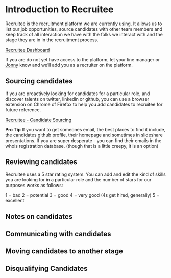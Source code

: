 # Introduction to Recruitee

Recruitee is the recruitment platform we are currently using. It allows us to list our job opportunities, source candidates with other team members and keep track of all interaction we have with the folks we interact with and the stage they are in in the recruitment process.

[Recruitee Dashboard](https://recruitee.com/admin#/dashboard) 

If you are do not yet have access to the platform, let your line manager or [Jonny](jonny@pebblecode.com) know and we’ll add you as a recruiter on the platform. 

## Sourcing candidates

If you are proactively looking for candidates for a particular role, and discover talents on twitter, linkedin or github, you can use a browser extension on Chrome of Firefox to help you add candidates to recruitee for future reference.

[Recruitee - Candidate Sourcing](https://www.youtube.com/watch?v=GAE0m2LICu8)

**Pro Tip**
If you want to get someones email, the best places to find it include, the candidates github profile, their homepage and sometimes in slideshare presentations. 
If you are super desperate - you can find their emails in the whois registration database. (though that is a little creepy, it is an option)

## Reviewing candidates

Recruitee uses a 5 star rating system. You can add and edit the kind of skills you are looking for in a particular role and the number of stars for our purposes works as follows:  

1 = bad
2 = potential
3 = good
4 = very good (4s get hired, generally)
5 = excellent


## Notes on candidates

## Communicating with candidates

## Moving candidates to another stage

## Disqualifying Candidates
